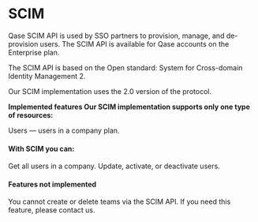 # SCIM

Qase SCIM API is used by SSO partners to provision, manage, and de-provision users. The SCIM API is available for Qase accounts on the Enterprise plan.

The SCIM API is based on the Open standard: System for Cross-domain Identity Management 2.

Our SCIM implementation uses the 2.0 version of the protocol.



**Implemented features Our SCIM implementation supports only one type of resources:**

Users — users in a company plan.

#### **With SCIM you can:**

Get all users in a company. Update, activate, or deactivate users.

#### **Features not implemented**&#x20;

You cannot create or delete teams via the SCIM API. If you need this feature, please contact us.
